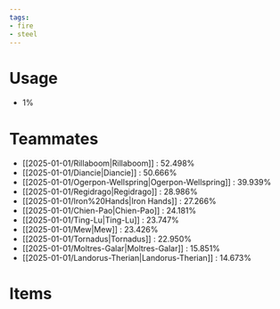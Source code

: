 ```yaml
---
tags:
- fire
- steel
---
```

# Usage
- 1%
# Teammates
- [[2025-01-01/Rillaboom|Rillaboom]] : 52.498%
- [[2025-01-01/Diancie|Diancie]] : 50.666%
- [[2025-01-01/Ogerpon-Wellspring|Ogerpon-Wellspring]] : 39.939%
- [[2025-01-01/Regidrago|Regidrago]] : 28.986%
- [[2025-01-01/Iron%20Hands|Iron Hands]] : 27.266%
- [[2025-01-01/Chien-Pao|Chien-Pao]] : 24.181%
- [[2025-01-01/Ting-Lu|Ting-Lu]] : 23.747%
- [[2025-01-01/Mew|Mew]] : 23.426%
- [[2025-01-01/Tornadus|Tornadus]] : 22.950%
- [[2025-01-01/Moltres-Galar|Moltres-Galar]] : 15.851%
- [[2025-01-01/Landorus-Therian|Landorus-Therian]] : 14.673%
# Items